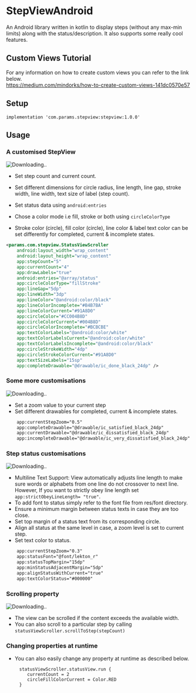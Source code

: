 # StepViewAndroid
An Android library written in kotlin to display steps (without any max-min limits) along with the status/description. It also supports some really cool features.

## Custom Views Tutorial
For any information on how to create custom views you can refer to the link below.<br />
https://medium.com/mindorks/how-to-create-custom-views-141dc0570e57

## Setup

```
implementation 'com.params.stepview:stepview:1.0.0'
```

## Usage

### A customised StepView

![Downloading..](https://github.com/params-ing/StepViewAndroid/blob/dev/screenshots/colors_stepview.png)

* Set step count and current count.

* Set different dimensions for circle radius, line length, line gap, stroke width, line width, text size of label (step count).

* Set status data using ```android:entries```

* Chose a color mode i.e  fill, stroke or both using ```circleColorType```

* Stroke color (circle), fill color (circle), line color & label text color can be set differently for completed, current & incomplete states.

```XML
<params.com.stepview.StatusViewScroller
    android:layout_width="wrap_content"
    android:layout_height="wrap_content"
    app:stepCount="5"
    app:currentCount="4"
    app:drawLabels="true"
    android:entries="@array/status"
    app:circleColorType="fillStroke"
    app:lineGap="5dp"
    app:lineWidth="3dp"
    app:lineColor="@android:color/black"
    app:lineColorIncomplete="#B4B7BA"
    app:lineColorCurrent="#91A8D0"
    app:circleColor="#CC004B8D"
    app:circleColorCurrent="#004B8D"
    app:circleColorIncomplete="#BCBCBE"
    app:textColorLabels="@android:color/white"
    app:textColorLabelsCurrent="@android:color/white"
    app:textColorLabelsIncomplete="@android:color/black"
    app:circleStrokeWidth="4dp"
    app:circleStrokeColorCurrent="#91A8D0"
    app:textSizeLabels="15sp"
    app:completeDrawable="@drawable/ic_done_black_24dp" />
```

### Some more customisations

![Downloading..](https://github.com/params-ing/StepViewAndroid/blob/dev/screenshots/drawable_zoom_stepview.png)

* Set a zoom value to your current step
* Set different drawables for completed, current & incomplete states.

```XML
    app:currentStepZoom="0.5"
    app:completeDrawable="@drawable/ic_satisfied_black_24dp"
    app:currentDrawable="@drawable/ic_dissatisfied_black_24dp"
    app:incompleteDrawable="@drawable/ic_very_dissatisfied_black_24dp"
```

### Step status customisations

![Downloading..](https://github.com/params-ing/StepViewAndroid/blob/dev/screenshots/android_stepview.png)

* Multiline Text Support: View automatically adjusts line length to make sure words or alphabets from one line do not crossover to next line.
  However, If you want to strictly obey line length set ```app:strictObeyLineLength= "true"```.
* To add font to status simply refer to the font file from res/font directory.
* Ensure a minimum margin between status texts in case they are too close.
* Set top margin of a status text from its corresponding circle.
* Align all status at the same level in case, a zoom level is set to current step.
* Set text color to status.

```XML
    app:currentStepZoom="0.3"
    app:statusFont="@font/lekton_r"
    app:statusTopMargin="15dp"
    app:minStatusAdjacentMargin="5dp"
    app:alignStatusWithCurrent="true"
    app:textColorStatus="#000000"
```

### Scrolling property

![Downloading..](https://github.com/params-ing/StepViewAndroid/blob/dev/screenshots/fragment_scroll_stepview.gif)

* The view can be scrolled if the content exceeds the available width.
* You can also scroll to a particular step by calling ```statusViewScroller.scrollToStep(stepCount)```

### Changing properties at runtime

* You can also easily change any property at runtime as described below.
```
     statusViewScroller.statusView.run {
        currentCount = 2
        circleFillColorCurrent = Color.RED
     }
```
